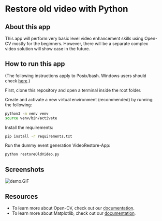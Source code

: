 # Restore old video with Python

## About this app

This app will perform very basic level video enhancement skills using Open-CV mostly for the beginners. However, there will be a separate complex video solution will show case in the future.


## How to run this app

(The following instructions apply to Posix/bash. Windows users should check
[here](https://docs.python.org/3/library/venv.html).)

First, clone this repository and open a terminal inside the root folder.

Create and activate a new virtual environment (recommended) by running
the following:

```bash
python3 -m venv venv
source venv/bin/activate
```

Install the requirements:

```bash
pip install -r requirements.txt
```

Run the dummy event generation VideoRestore-App:

```bash
python restoreOldVideo.py
```

## Screenshots

![demo.GIF](https://youtu.be/z_AM4DsQHHo)

## Resources

- To learn more about Open-CV, check out our [documentation](https://opencv.org/opencv-free-course/).
- To learn more about Matplotlib, check out our [documentation](https://matplotlib.org/stable/contents.html).
